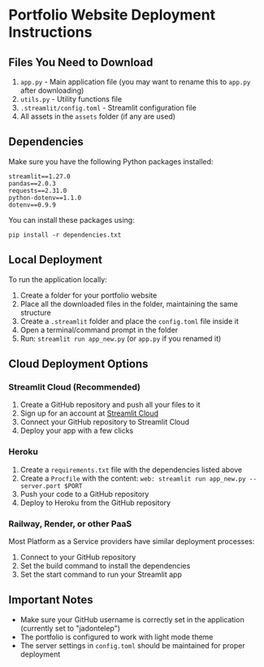 # Portfolio Website Deployment Instructions

## Files You Need to Download

1. `app.py` - Main application file (you may want to rename this to `app.py` after downloading)
2. `utils.py` - Utility functions file
3. `.streamlit/config.toml` - Streamlit configuration file
4. All assets in the `assets` folder (if any are used)

## Dependencies

Make sure you have the following Python packages installed:

```
streamlit==1.27.0
pandas==2.0.3
requests==2.31.0
python-dotenv==1.1.0
dotenv==0.9.9
```

You can install these packages using:

```
pip install -r dependencies.txt
```

## Local Deployment

To run the application locally:

1. Create a folder for your portfolio website
2. Place all the downloaded files in the folder, maintaining the same structure
3. Create a `.streamlit` folder and place the `config.toml` file inside it
4. Open a terminal/command prompt in the folder
5. Run: `streamlit run app_new.py` (or `app.py` if you renamed it)

## Cloud Deployment Options

### Streamlit Cloud (Recommended)

1. Create a GitHub repository and push all your files to it
2. Sign up for an account at [Streamlit Cloud](https://streamlit.io/cloud)
3. Connect your GitHub repository to Streamlit Cloud
4. Deploy your app with a few clicks

### Heroku

1. Create a `requirements.txt` file with the dependencies listed above
2. Create a `Procfile` with the content: `web: streamlit run app_new.py --server.port $PORT`
3. Push your code to a GitHub repository
4. Deploy to Heroku from the GitHub repository

### Railway, Render, or other PaaS

Most Platform as a Service providers have similar deployment processes:

1. Connect to your GitHub repository
2. Set the build command to install the dependencies
3. Set the start command to run your Streamlit app

## Important Notes

- Make sure your GitHub username is correctly set in the application (currently set to "jadontelep")
- The portfolio is configured to work with light mode theme
- The server settings in `config.toml` should be maintained for proper deployment
